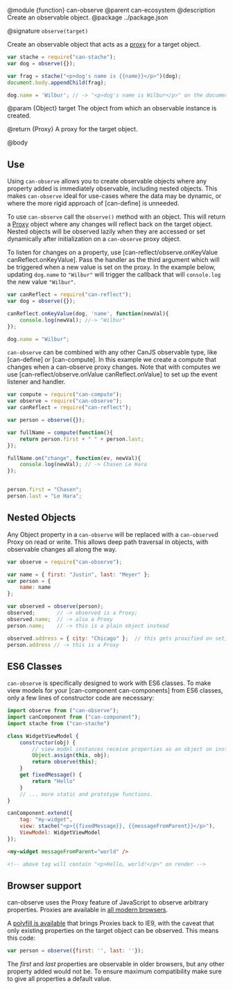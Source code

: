 @module {function} can-observe
@parent can-ecosystem
@description Create an observable object.
@package ../package.json

@signature `observe(target)`

Create an observable object that acts as a [proxy](https://developer.mozilla.org/en-US/docs/Web/JavaScript/Reference/Global_Objects/Proxy) for a target object.

```js
var stache = require("can-stache");
var dog = observe({});

var frag = stache("<p>dog's name is {{name}}</p>")(dog);
document.body.appendChild(frag);

dog.name = 'Wilbur'; // -> "<p>dog's name is Wilbur</p>" on the document body
```

@param {Object} target The object from which an observable instance is created.

@return {Proxy} A proxy for the target object.

@body

## Use

Using `can-observe` allows you to create observable objects where any property added is immediately observable, including nested objects. This makes `can-observe` ideal for use-cases where the data may be dynamic, or where the more rigid approach of [can-define] is unneeded.

To use `can-observe` call the `observe()` method with an object. This will return a [Proxy](https://developer.mozilla.org/en-US/docs/Web/JavaScript/Reference/Global_Objects/Proxy) object where any changes will reflect back on the target object. Nested objects will be observed lazily when they are accessed or set dynamically after initialization on a `can-observe` proxy object.

To listen for changes on a property, use [can-reflect/observe.onKeyValue canReflect.onKeyValue]. Pass the handler as the third argument which will be triggered when a new value is set on the proxy. In the example below, updating `dog.name` to `"Wilbur"` will trigger the callback that will `console.log` the new value `"Wilbur"`.

```js
var canReflect = require("can-reflect");
var dog = observe({});

canReflect.onKeyValue(dog, 'name', function(newVal){
	console.log(newVal); //-> "Wilbur"
});

dog.name = "Wilbur";
```

`can-observe` can be combined with any other CanJS observable type, like [can-define] or [can-compute]. In this example we create a compute that changes when a can-observe proxy changes. Note that with computes we use [can-reflect/observe.onValue canReflect.onValue] to set up the event listener and handler.

```js
var compute = require("can-compute");
var observe = require("can-observe");
var canReflect = require("can-reflect");

var person = observe({});

var fullName = compute(function(){
	return person.first + " " + person.last;
});

fullName.on("change", function(ev, newVal){
	console.log(newVal); // -> Chasen Le Hara
});


person.first = "Chasen";
person.last = "Le Hara";
```

## Nested Objects

Any Object property in a `can-observe` will be replaced with a `can-observe`d Proxy on read or write.  This allows deep path traversal in objects, with observable changes all along the way.

```js
var observe = require("can-observe");

var name = { first: "Justin", last: "Meyer" };
var person = { 
	name: name
};

var observed = observe(person); 
observed;       // -> observed is a Proxy;
observed.name;  // -> also a Proxy
person.name;    // -> this is a plain object instead

observed.address = { city: "Chicago" };  // this gets proxified on set, so...
person.address // -> this is a Proxy
```

## ES6 Classes

`can-observe` is specifically designed to work with ES6 classes.  To make view models for your [can-component can-components] from ES6 classes, only a few lines of constructor code are necessary:

```js
import observe from ("can-observe");
import canComponent from ("can-component");
import stache from ("can-stache")

class WidgetViewModel {
	constructor(obj) {
		// view model instances receive properties as an object on instantiation
		Object.assign(this, obj);
		return observe(this);
	}
	get fixedMessage() {
		return "Hello"
	}
	// ... more static and prototype functions.
}

canComponent.extend({
	tag: "my-widget",
	view: stache("<p>{{fixedMessage}}, {{messageFromParent}}</p>"),
	ViewModel: WidgetViewModel
});
```

```html
<my-widget messageFromParent="world" />

<!-- above tag will contain "<p>Hello, world!</p>" on render --> 
```

## Browser support

can-observe uses the Proxy feature of JavaScript to observe arbitrary properties. Proxies are available in [all modern browsers](http://caniuse.com/#feat=proxy).

A [polyfill is available](https://github.com/GoogleChrome/proxy-polyfill) that brings Proxies back to IE9, with the caveat that only existing properties on the target object can be observed. This means this code:

```js
var person = observe({first: '', last: ''});
```

The *first* and *last* properties are observable in older browsers, but any other property added would not be. To ensure maximum compatibility make sure to give all properties a default value.
